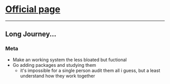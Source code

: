 # [Official page](https://www.linuxfromscratch.org/lfs/)

---
## Long Journey...
### Meta
* Make an working system the less bloated but fuctional
* Go adding packages and studying them
  * it's impossible for a single person audit them all i guess, but a least understand how they work together
